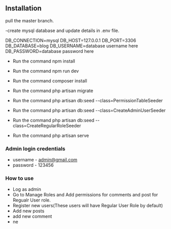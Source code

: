 
## Installation
pull the master branch.

-create mysql database and  update details in .env file.

DB_CONNECTION=mysql
DB_HOST=127.0.0.1
DB_PORT=3306
DB_DATABASE=blog
DB_USERNAME=database username here
DB_PASSWORD=database password here

- Run the command npm install
- Run the command npm run dev
- Run the command composer install
- Run the command php artisan migrate 
- Run the command php artisan db:seed --class=PermissionTableSeeder 
- Run the command php artisan db:seed --class=CreateAdminUserSeeder 
- Run the command php artisan db:seed --class=CreateRegularRoleSeeder 

- Run the command php artisan serve 

### Admin login credentials
-  username - admin@gmail.com
-  password - 123456


### How to use
- Log as admin
- Go to Manage Roles and Add permissions for comments and post for Regualr User role.
- Register new users(These users will have Regular User Role by default)
- Add new posts
- add new comment
- ne